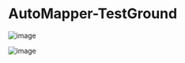 # AutoMapper-TestGround

![image](https://user-images.githubusercontent.com/116813299/213918623-46a6f6ca-f9cc-4f02-a44e-973bd9bcceb3.png)

![image](https://user-images.githubusercontent.com/116813299/213947260-94fa84a7-28f5-45e5-b11d-d4dc03551949.png)
